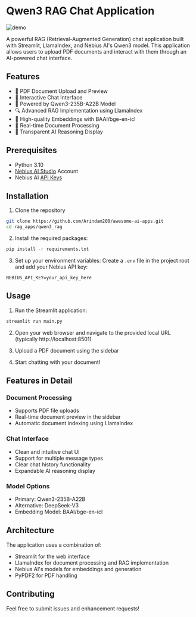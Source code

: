 # Qwen3 RAG Chat Application

![demo](./assets/demo.gif)

A powerful RAG (Retrieval-Augmented Generation) chat application built with Streamlit, LlamaIndex, and Nebius AI's Qwen3 model. This application allows users to upload PDF documents and interact with them through an AI-powered chat interface.

## Features

- 📄 PDF Document Upload and Preview
- 💬 Interactive Chat Interface
- 🤖 Powered by Qwen3-235B-A22B Model
- 🔍 Advanced RAG Implementation using LlamaIndex
- 🎯 High-quality Embeddings with BAAI/bge-en-icl
- 🔄 Real-time Document Processing
- 💭 Transparent AI Reasoning Display

## Prerequisites

- Python 3.10
- [Nebius AI Studio](https://studio.nebius.com/) Account
- Nebius AI [API Keys](https://studio.nebius.com/?modals=create-api-key)

## Installation

1. Clone the repository

```bash
git clone https://github.com/Arindam200/awesome-ai-apps.git
cd rag_apps/qwen3_rag
```

2. Install the required packages:

```bash
pip install -r requirements.txt
```

3. Set up your environment variables:
   Create a `.env` file in the project root and add your Nebius API key:

```
NEBIUS_API_KEY=your_api_key_here
```

## Usage

1. Run the Streamlit application:

```bash
streamlit run main.py
```

2. Open your web browser and navigate to the provided local URL (typically http://localhost:8501)

3. Upload a PDF document using the sidebar

4. Start chatting with your document!

## Features in Detail

### Document Processing

- Supports PDF file uploads
- Real-time document preview in the sidebar
- Automatic document indexing using LlamaIndex

### Chat Interface

- Clean and intuitive chat UI
- Support for multiple message types
- Clear chat history functionality
- Expandable AI reasoning display

### Model Options

- Primary: Qwen3-235B-A22B
- Alternative: DeepSeek-V3
- Embedding Model: BAAI/bge-en-icl

## Architecture

The application uses a combination of:

- Streamlit for the web interface
- LlamaIndex for document processing and RAG implementation
- Nebius AI's models for embeddings and generation
- PyPDF2 for PDF handling

## Contributing

Feel free to submit issues and enhancement requests!
